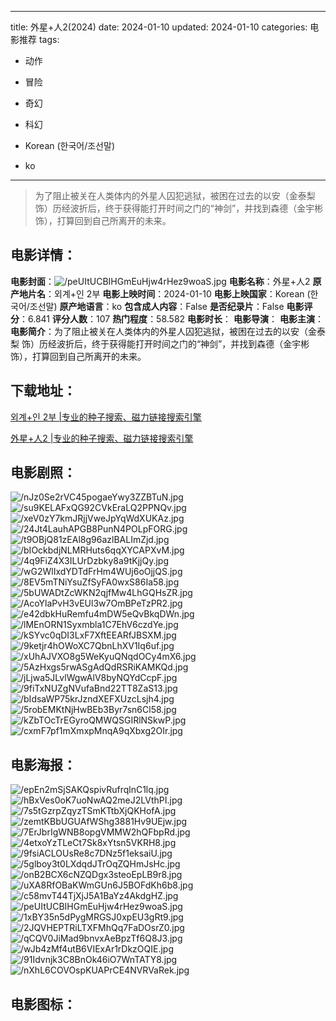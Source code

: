 
---
title: 外星+人2(2024)
date: 2024-01-10
updated: 2024-01-10
categories: 电影推荐
tags:
- 动作
- 冒险
- 奇幻
- 科幻

- Korean (한국어/조선말)
- ko
---


> 为了阻止被关在人类体内的外星人囚犯逃狱，被困在过去的以安（金泰梨 饰）历经波折后，终于获得能打开时间之门的“神剑”，并找到森德（金宇彬 饰），打算回到自己所离开的未来。

## **电影详情**：

**电影封面**：<img src="https://image.tmdb.org/t/p/w200/peUItUCBIHGmEuHjw4rHez9woaS.jpg" alt="/peUItUCBIHGmEuHjw4rHez9woaS.jpg" title="/peUItUCBIHGmEuHjw4rHez9woaS.jpg">
**电影名称**：外星+人2
**原产地片名**：외계+인 2부
**电影上映时间**：2024-01-10
**电影上映国家**：Korean (한국어/조선말)
**原产地语言**：ko
**包含成人内容**：False
**是否纪录片**：False
**电影评分**：6.841
**评分人数**：107
**热门程度**：58.582
**电影时长**：
**电影导演**：
**电影主演**：
**电影简介**：为了阻止被关在人类体内的外星人囚犯逃狱，被困在过去的以安（金泰梨 饰）历经波折后，终于获得能打开时间之门的“神剑”，并找到森德（金宇彬 饰），打算回到自己所离开的未来。

## **下载地址**：
[외계+인 2부 |专业的种子搜索、磁力链接搜索引擎](https://movie.amd794.com:2083/?search=%EC%99%B8%EA%B3%84%2B%EC%9D%B8%202%EB%B6%80&ordering=&mode=match_phrase&page_size=10&page=1)

[外星+人2 |专业的种子搜索、磁力链接搜索引擎](https://movie.amd794.com:2083/?search=%E5%A4%96%E6%98%9F%2B%E4%BA%BA2&ordering=&mode=match_phrase&page_size=10&page=1)
 

## **电影剧照**：
<img src="https://image.tmdb.org/t/p/original/nJz0Se2rVC45pogaeYwy3ZZBTuN.jpg" alt="/nJz0Se2rVC45pogaeYwy3ZZBTuN.jpg" title="/nJz0Se2rVC45pogaeYwy3ZZBTuN.jpg"><img src="https://image.tmdb.org/t/p/original/su9KELAFxQG92CVkEraLQ2PPNQv.jpg" alt="/su9KELAFxQG92CVkEraLQ2PPNQv.jpg" title="/su9KELAFxQG92CVkEraLQ2PPNQv.jpg"><img src="https://image.tmdb.org/t/p/original/xeV0zY7kmJRjjVweJpYqWdXUKAz.jpg" alt="/xeV0zY7kmJRjjVweJpYqWdXUKAz.jpg" title="/xeV0zY7kmJRjjVweJpYqWdXUKAz.jpg"><img src="https://image.tmdb.org/t/p/original/24Jt4LauhAPGB8PunN4POLpFORG.jpg" alt="/24Jt4LauhAPGB8PunN4POLpFORG.jpg" title="/24Jt4LauhAPGB8PunN4POLpFORG.jpg"><img src="https://image.tmdb.org/t/p/original/t9OBjQ81zEAl8g96azlBALImZjd.jpg" alt="/t9OBjQ81zEAl8g96azlBALImZjd.jpg" title="/t9OBjQ81zEAl8g96azlBALImZjd.jpg"><img src="https://image.tmdb.org/t/p/original/bIOckbdjNLMRHuts6qqXYCAPXvM.jpg" alt="/bIOckbdjNLMRHuts6qqXYCAPXvM.jpg" title="/bIOckbdjNLMRHuts6qqXYCAPXvM.jpg"><img src="https://image.tmdb.org/t/p/original/4q9FiZ4X3ILUrDzbky8a9tKjjQy.jpg" alt="/4q9FiZ4X3ILUrDzbky8a9tKjjQy.jpg" title="/4q9FiZ4X3ILUrDzbky8a9tKjjQy.jpg"><img src="https://image.tmdb.org/t/p/original/wG2WlIxdYDTdFrHm4WUj6oOjjQS.jpg" alt="/wG2WlIxdYDTdFrHm4WUj6oOjjQS.jpg" title="/wG2WlIxdYDTdFrHm4WUj6oOjjQS.jpg"><img src="https://image.tmdb.org/t/p/original/8EV5mTNiYsuZfSyFA0wxS86Ia58.jpg" alt="/8EV5mTNiYsuZfSyFA0wxS86Ia58.jpg" title="/8EV5mTNiYsuZfSyFA0wxS86Ia58.jpg"><img src="https://image.tmdb.org/t/p/original/5bUWADtZcWKN2qjfMw4LhGQHsZR.jpg" alt="/5bUWADtZcWKN2qjfMw4LhGQHsZR.jpg" title="/5bUWADtZcWKN2qjfMw4LhGQHsZR.jpg"><img src="https://image.tmdb.org/t/p/original/AcoYlaPvH3vEUl3w7OmBPeTzPR2.jpg" alt="/AcoYlaPvH3vEUl3w7OmBPeTzPR2.jpg" title="/AcoYlaPvH3vEUl3w7OmBPeTzPR2.jpg"><img src="https://image.tmdb.org/t/p/original/e42dbkHuRemfu4mDW5eQvBkqDWn.jpg" alt="/e42dbkHuRemfu4mDW5eQvBkqDWn.jpg" title="/e42dbkHuRemfu4mDW5eQvBkqDWn.jpg"><img src="https://image.tmdb.org/t/p/original/lMEnORN1Syxmbla1C7EhV6czdYe.jpg" alt="/lMEnORN1Syxmbla1C7EhV6czdYe.jpg" title="/lMEnORN1Syxmbla1C7EhV6czdYe.jpg"><img src="https://image.tmdb.org/t/p/original/kSYvc0qDI3LxF7XftEEARfJBSXM.jpg" alt="/kSYvc0qDI3LxF7XftEEARfJBSXM.jpg" title="/kSYvc0qDI3LxF7XftEEARfJBSXM.jpg"><img src="https://image.tmdb.org/t/p/original/9ketjr4hOWoXC7QbnLhXV1Iq6uf.jpg" alt="/9ketjr4hOWoXC7QbnLhXV1Iq6uf.jpg" title="/9ketjr4hOWoXC7QbnLhXV1Iq6uf.jpg"><img src="https://image.tmdb.org/t/p/original/xUhAJVXO8g5WeKyuQNqdOCy4mX6.jpg" alt="/xUhAJVXO8g5WeKyuQNqdOCy4mX6.jpg" title="/xUhAJVXO8g5WeKyuQNqdOCy4mX6.jpg"><img src="https://image.tmdb.org/t/p/original/5AzHxgs5rwASgAdQdRSRiKAMKQd.jpg" alt="/5AzHxgs5rwASgAdQdRSRiKAMKQd.jpg" title="/5AzHxgs5rwASgAdQdRSRiKAMKQd.jpg"><img src="https://image.tmdb.org/t/p/original/jLjwa5JLvlWgwAlV8byNQYdCcpF.jpg" alt="/jLjwa5JLvlWgwAlV8byNQYdCcpF.jpg" title="/jLjwa5JLvlWgwAlV8byNQYdCcpF.jpg"><img src="https://image.tmdb.org/t/p/original/9fiTxNUZgNVufaBnd22TT8ZaS13.jpg" alt="/9fiTxNUZgNVufaBnd22TT8ZaS13.jpg" title="/9fiTxNUZgNVufaBnd22TT8ZaS13.jpg"><img src="https://image.tmdb.org/t/p/original/bIdsaWP75krJzndXEFXUzcLsjh4.jpg" alt="/bIdsaWP75krJzndXEFXUzcLsjh4.jpg" title="/bIdsaWP75krJzndXEFXUzcLsjh4.jpg"><img src="https://image.tmdb.org/t/p/original/5robEMKtNjHwBEb3Byr7sn6Cl58.jpg" alt="/5robEMKtNjHwBEb3Byr7sn6Cl58.jpg" title="/5robEMKtNjHwBEb3Byr7sn6Cl58.jpg"><img src="https://image.tmdb.org/t/p/original/kZbTOcTrEGyroQMWQSGIRlNSkwP.jpg" alt="/kZbTOcTrEGyroQMWQSGIRlNSkwP.jpg" title="/kZbTOcTrEGyroQMWQSGIRlNSkwP.jpg"><img src="https://image.tmdb.org/t/p/original/cxmF7pf1mXmxpMnqA9qXbxg2OIr.jpg" alt="/cxmF7pf1mXmxpMnqA9qXbxg2OIr.jpg" title="/cxmF7pf1mXmxpMnqA9qXbxg2OIr.jpg">

## **电影海报**：
<img src="https://image.tmdb.org/t/p/original/epEn2mSjSAKQspivRufrqlnC1lq.jpg" alt="/epEn2mSjSAKQspivRufrqlnC1lq.jpg" title="/epEn2mSjSAKQspivRufrqlnC1lq.jpg"><img src="https://image.tmdb.org/t/p/original/hBxVes0oK7uoNwAQ2meJ2LVthPI.jpg" alt="/hBxVes0oK7uoNwAQ2meJ2LVthPI.jpg" title="/hBxVes0oK7uoNwAQ2meJ2LVthPI.jpg"><img src="https://image.tmdb.org/t/p/original/7s5tGzrpZqyzTSmKTtbXjQKHofA.jpg" alt="/7s5tGzrpZqyzTSmKTtbXjQKHofA.jpg" title="/7s5tGzrpZqyzTSmKTtbXjQKHofA.jpg"><img src="https://image.tmdb.org/t/p/original/zemtKBbUGUAfWShg3881Hv9UEjw.jpg" alt="/zemtKBbUGUAfWShg3881Hv9UEjw.jpg" title="/zemtKBbUGUAfWShg3881Hv9UEjw.jpg"><img src="https://image.tmdb.org/t/p/original/7ErJbrIgWNB8opgVMMW2hQFbpRd.jpg" alt="/7ErJbrIgWNB8opgVMMW2hQFbpRd.jpg" title="/7ErJbrIgWNB8opgVMMW2hQFbpRd.jpg"><img src="https://image.tmdb.org/t/p/original/4etxoYzTLeCt7Sk8xYtsn5VKRH8.jpg" alt="/4etxoYzTLeCt7Sk8xYtsn5VKRH8.jpg" title="/4etxoYzTLeCt7Sk8xYtsn5VKRH8.jpg"><img src="https://image.tmdb.org/t/p/original/9fsiACLOUsRe8c7DNz5f1eksaiU.jpg" alt="/9fsiACLOUsRe8c7DNz5f1eksaiU.jpg" title="/9fsiACLOUsRe8c7DNz5f1eksaiU.jpg"><img src="https://image.tmdb.org/t/p/original/5glboy3t0LXdqdJTrOqZQHmJsHc.jpg" alt="/5glboy3t0LXdqdJTrOqZQHmJsHc.jpg" title="/5glboy3t0LXdqdJTrOqZQHmJsHc.jpg"><img src="https://image.tmdb.org/t/p/original/onB2BCX6cNZQDgx3steoEpLB9r8.jpg" alt="/onB2BCX6cNZQDgx3steoEpLB9r8.jpg" title="/onB2BCX6cNZQDgx3steoEpLB9r8.jpg"><img src="https://image.tmdb.org/t/p/original/uXA8RfOBaKWmGUn6J5BOFdKh6b8.jpg" alt="/uXA8RfOBaKWmGUn6J5BOFdKh6b8.jpg" title="/uXA8RfOBaKWmGUn6J5BOFdKh6b8.jpg"><img src="https://image.tmdb.org/t/p/original/c58mvT44TjXjJ5A1BaYz4AkdgHZ.jpg" alt="/c58mvT44TjXjJ5A1BaYz4AkdgHZ.jpg" title="/c58mvT44TjXjJ5A1BaYz4AkdgHZ.jpg"><img src="https://image.tmdb.org/t/p/original/peUItUCBIHGmEuHjw4rHez9woaS.jpg" alt="/peUItUCBIHGmEuHjw4rHez9woaS.jpg" title="/peUItUCBIHGmEuHjw4rHez9woaS.jpg"><img src="https://image.tmdb.org/t/p/original/1xBY35n5dPygMRGSJ0xpEU3gRt9.jpg" alt="/1xBY35n5dPygMRGSJ0xpEU3gRt9.jpg" title="/1xBY35n5dPygMRGSJ0xpEU3gRt9.jpg"><img src="https://image.tmdb.org/t/p/original/2JQVHEPTRiLTXFMhQq7FaDOsrZ0.jpg" alt="/2JQVHEPTRiLTXFMhQq7FaDOsrZ0.jpg" title="/2JQVHEPTRiLTXFMhQq7FaDOsrZ0.jpg"><img src="https://image.tmdb.org/t/p/original/qCQV0JiMad9bnvxAeBpzTf6Q8J3.jpg" alt="/qCQV0JiMad9bnvxAeBpzTf6Q8J3.jpg" title="/qCQV0JiMad9bnvxAeBpzTf6Q8J3.jpg"><img src="https://image.tmdb.org/t/p/original/wJb4zMf4utB6VIExAr1rDkzOQIE.jpg" alt="/wJb4zMf4utB6VIExAr1rDkzOQIE.jpg" title="/wJb4zMf4utB6VIExAr1rDkzOQIE.jpg"><img src="https://image.tmdb.org/t/p/original/91Idvnjk3C8BnOk46iO7WnTATY8.jpg" alt="/91Idvnjk3C8BnOk46iO7WnTATY8.jpg" title="/91Idvnjk3C8BnOk46iO7WnTATY8.jpg"><img src="https://image.tmdb.org/t/p/original/nXhL6COVOspKUAPrCE4NVRVaRek.jpg" alt="/nXhL6COVOspKUAPrCE4NVRVaRek.jpg" title="/nXhL6COVOspKUAPrCE4NVRVaRek.jpg">

## **电影图标**：

